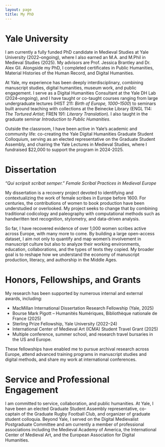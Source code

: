 ```yaml
---
layout: page
title: My PhD
---
```


# Yale University

I am currently a fully funded PhD candidate in Medieval Studies at Yale University (2022–ongoing), where I also earned an M.A. and M.Phil in Medieval Studies (2025). My advisors are Prof. Jessica Brantley and Dr. Alex Gil. Alongside my PhD, I completed certificates in Public Humanities, Material Histories of the Human Record, and Digital Humanities.

At Yale, my experience has been deeply interdisciplinary, combining manuscript studies, digital humanities, museum work, and public engagement. I serve as a Digital Humanities Consultant at the Yale DH Lab (2024–ongoing), and I have taught or co-taught courses ranging from large undergraduate lectures (HIST 211: *Birth of Europe, 1000–1500*) to seminars built around teaching with collections at the Beinecke Library (ENGL 114: *The Tortured Artist*; FREN 191: *Literary Translation*). I also taught in the graduate seminar *Introduction to Public Humanities*.

Outside the classroom, I have been active in Yale’s academic and community life: co-creating the Yale Digital Humanities Graduate Student Colloquium, serving as an elected representative on the Graduate Student Assembly, and chairing the Yale Lectures in Medieval Studies, where I fundraised $22,000 to support the program in 2024-2025.


# Dissertation

*“Qui scripsit scribat semper.” Female Scribal Practices in Medieval Europe*

My dissertation is a recovery project devoted to identifying and contextualizing the work of female scribes in Europe before 1600. For centuries, the contributions of women to book production have been understudied or overlooked. My project seeks to change that by combining traditional codicology and paleography with computational methods such as handwritten text recognition, stylometry, and data-driven analysis.

So far, I have recovered evidence of over 1,000 women scribes active across Europe, with many more to come. By building a large open-access dataset, I aim not only to quantify and map women’s involvement in manuscript culture but also to analyze their working environments, education, collaborations, and the types of texts they copied. My broader goal is to reshape how we understand the economy of manuscript production, literacy, and authorship in the Middle Ages.


# Honors, Fellowships, and Grants

My research has been supported by numerous internal and external awards, including:
- MacMillan International Dissertation Research Fellowship (Yale, 2025)
- Bourse Mark Pigott – Humanités Numériques, Bibliothèque nationale de France (2025)
- Sterling Prize Fellowship, Yale University (2022–24)
- International Center of Medieval Art (ICMA) Student Travel Grant (2025)
- Multiple conference, summer school, and research travel bursaries in the US and Europe.

These fellowships have enabled me to pursue archival research across Europe, attend advanced training programs in manuscript studies and digital methods, and share my work at international conferences.


# Service and Professional Engagement

I am committed to service, collaboration, and public humanities. At Yale, I have been an elected Graduate Student Assembly representative, co-captain of the Graduate Rugby Football Club, and organizer of graduate student colloquia. Beyond Yale, I served on the Digital Medievalist Postgraduate Committee and am currently a member of professional associations including the Medieval Academy of America, the International Center of Medieval Art, and the European Association for Digital Humanities.

